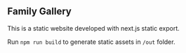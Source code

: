 ## Family Gallery

This is a static website developed with next.js static export.

Run `npm run build` to generate static assets in `/out` folder.